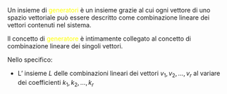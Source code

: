 Un insieme di <font color="#ffff00">generatori</font> è un insieme grazie al cui ogni vettore di uno spazio vettoriale può essere descritto come combinazione lineare dei vettori contenuti nel sistema.

Il concetto di <font color="#ffff00">generatore</font> è intimamente collegato al concetto di combinazione lineare dei singoli vettori.

Nello specifico:
- L’ insieme $L$ delle combinazioni lineari dei vettori $v_{1},v_{2},\dots,v_{r}$ al variare dei coefficienti $k_{1},k_{2},\dots,k_{r}$ 